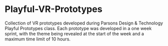 # Playful-VR-Prototypes
 Collection of VR prototypes developed during Parsons Design & Technology Playful Prototypes class. Each prototype was developed in a one week sprint, with the theme being revealed at the start of the week and a maximum time limit of 10 hours.
